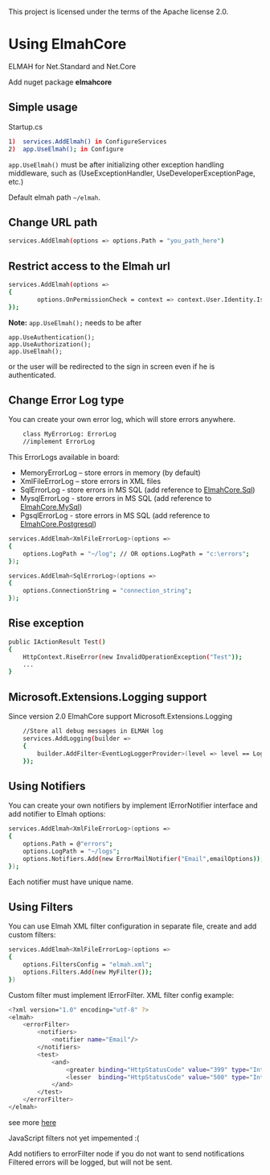 This project is licensed under the terms of the Apache license 2.0.

# Using ElmahCore
ELMAH for Net.Standard and Net.Core 

Add nuget package **elmahcore**

## Simple usage
 Startup.cs
```sh
1)	services.AddElmah() in ConfigureServices 
2)	app.UseElmah(); in Configure
```
`app.UseElmah()` must be after initializing other exception handling middleware, such as (UseExceptionHandler, UseDeveloperExceptionPage, etc.)

Default elmah path `~/elmah`.

## Change URL path
```sh
services.AddElmah(options => options.Path = "you_path_here")
```
## Restrict access to the Elmah url
```sh
services.AddElmah(options =>
{
        options.OnPermissionCheck = context => context.User.Identity.IsAuthenticated;
});
```
**Note:** `app.UseElmah();` needs to be after 
```
app.UseAuthentication();
app.UseAuthorization();
app.UseElmah();
```
or the user will be redirected to the sign in screen even if he is authenticated.
## Change Error Log type
You can create your own error log, which will store errors anywhere.
```sh
    class MyErrorLog: ErrorLog
    //implement ErrorLog
```
 This ErrorLogs available in board:
 - MemoryErrorLog – store errors in memory (by default)
 - XmlFileErrorLog – store errors in XML files
 - SqlErrorLog - store errors in MS SQL (add reference to [ElmahCore.Sql](https://www.nuget.org/packages/ElmahCore.Sql))
 - MysqlErrorLog - store errors in MS SQL (add reference to [ElmahCore.MySql](https://www.nuget.org/packages/ElmahCore.MySql))
 - PgsqlErrorLog - store errors in MS SQL (add reference to [ElmahCore.Postgresql](https://www.nuget.org/packages/ElmahCore.Postgresql))
```sh
services.AddElmah<XmlFileErrorLog>(options =>
{
    options.LogPath = "~/log"; // OR options.LogPath = "с:\errors";
});
```
```sh
services.AddElmah<SqlErrorLog>(options =>
{
    options.ConnectionString = "connection_string";
});
```
## Rise exception
```sh
public IActionResult Test()
{
    HttpContext.RiseError(new InvalidOperationException("Test"));
    ...
}
```
## Microsoft.Extensions.Logging support
Since version 2.0 ElmahCore support Microsoft.Extensions.Logging
```sh
    //Store all debug messages in ELMAH log
    services.AddLogging(builder =>
    {
        builder.AddFilter<EventLogLoggerProvider>(level => level == LogLevel.Debug);
    });
```

## Using Notifiers
You can create your own notifiers by implement IErrorNotifier interface and add notifier to Elmah options:
```sh
services.AddElmah<XmlFileErrorLog>(options =>
{
    options.Path = @"errors";
    options.LogPath = "~/logs";
    options.Notifiers.Add(new ErrorMailNotifier("Email",emailOptions));
});
```
Each notifier must have unique name.
## Using Filters
You can use Elmah XML filter configuration in separate file, create and add custom filters:
```sh
services.AddElmah<XmlFileErrorLog>(options =>
{
    options.FiltersConfig = "elmah.xml";
    options.Filters.Add(new MyFilter());
})
```
Custom filter must implement IErrorFilter.
XML filter config example:
```sh
<?xml version="1.0" encoding="utf-8" ?>
<elmah>
	<errorFilter>
		<notifiers>
			<notifier name="Email"/>
		</notifiers>
		<test>
			<and>
				<greater binding="HttpStatusCode" value="399" type="Int32" />
				<lesser  binding="HttpStatusCode" value="500" type="Int32" />
			</and> 
		</test>
	</errorFilter>
</elmah>
```
see more [here](https://elmah.github.io/a/error-filtering/examples/)

JavaScript filters not yet impemented :(

Add notifiers to errorFilter node if you do not want to send notifications
Filtered errors will be logged, but will not be sent.

